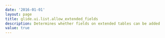 ```yaml
---
date: '2016-01-01'
layout: page
title: glide.ui.list.allow_extended_fields
description: Determines whether fields on extended tables can be added to a parent table list
value: true 
---
```

